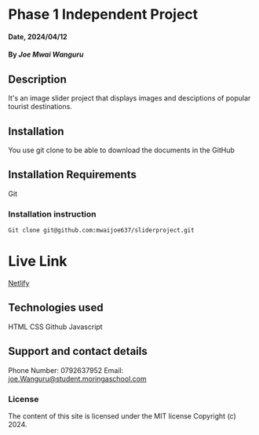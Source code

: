 # Phase 1 Independent Project


#### Date, 2024/04/12

#### By *Joe Mwai Wanguru*

## Description
It's an image slider project that displays images and desciptions of popular tourist destinations.

## Installation
You use git clone to be able to download the documents in the GitHub

## Installation Requirements
Git

### Installation instruction
```
Git clone git@github.com:mwaijoe637/sliderproject.git

```

# Live Link
[Netlify](https://tiny-kelpie-e759a4.netlify.app/)

## Technologies used
HTML
CSS
Github
Javascript


## Support and contact details
Phone Number: 0792637952
Email: joe.Wanguru@student.moringaschool.com

### License
The content of this site is licensed under the MIT license
Copyright (c) 2024.